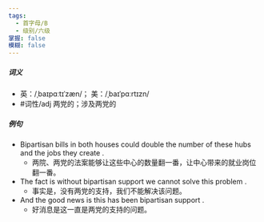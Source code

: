 ```yaml
---
tags:
  - 首字母/B
  - 级别/六级
掌握: false
模糊: false
---
```

##### 词义
- 英：/ˌbaɪpɑːtɪˈzæn/； 美：/ˌbaɪˈpɑːrtɪzn/
- #词性/adj  两党的；涉及两党的
##### 例句
- Bipartisan bills in both houses could double the number of these hubs and the jobs they create .
	- 两院、两党的法案能够让这些中心的数量翻一番，让中心带来的就业岗位翻一番。
- The fact is without bipartisan support we cannot solve this problem .
	- 事实是，没有两党的支持，我们不能解决该问题。
- And the good news is this has been bipartisan support .
	- 好消息是这一直是两党的支持的问题。
